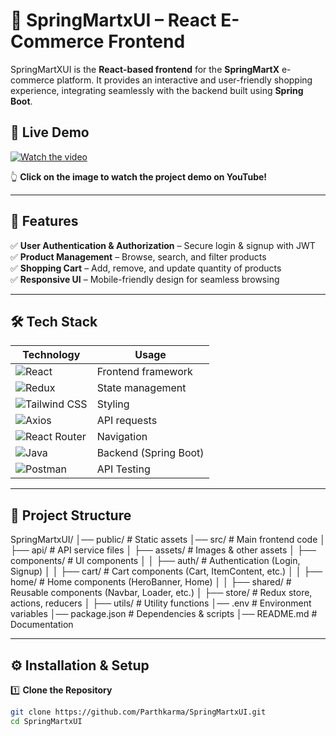 # 🛒 SpringMartxUI – React E-Commerce Frontend  

SpringMartXUI is the **React-based frontend** for the **SpringMartX** e-commerce platform. It provides an interactive and user-friendly shopping experience, integrating seamlessly with the backend built using **Spring Boot**.  

## 🎥 Live Demo  
[![Watch the video](https://img.youtube.com/vi/hZ4hr1VJABQ/0.jpg)](https://youtu.be/hZ4hr1VJABQ)  

👆 **Click on the image to watch the project demo on YouTube!**  

---

## 🚀 **Features**  

✅ **User Authentication & Authorization** – Secure login & signup with JWT  
✅ **Product Management** – Browse, search, and filter products  
✅ **Shopping Cart** – Add, remove, and update quantity of products  
✅ **Responsive UI** – Mobile-friendly design for seamless browsing  

---

## 🛠 **Tech Stack**  

| **Technology** | **Usage** |
|--------------|------------|
| ![React](https://img.shields.io/badge/React-61DAFB?style=for-the-badge&logo=react&logoColor=white) | Frontend framework |
| ![Redux](https://img.shields.io/badge/Redux-764ABC?style=for-the-badge&logo=redux&logoColor=white) | State management |
| ![Tailwind CSS](https://img.shields.io/badge/Tailwind_CSS-38B2AC?style=for-the-badge&logo=tailwind-css&logoColor=white) | Styling |
| ![Axios](https://img.shields.io/badge/Axios-5A29E4?style=for-the-badge&logo=axios&logoColor=white) | API requests |
| ![React Router](https://img.shields.io/badge/React_Router-CA4245?style=for-the-badge&logo=react-router&logoColor=white) | Navigation |
| ![Java](https://img.shields.io/badge/Java-ED8B00?style=for-the-badge&logo=openjdk&logoColor=white) | Backend (Spring Boot) |
| ![Postman](https://img.shields.io/badge/Postman-FF6C37?style=for-the-badge&logo=postman&logoColor=white) | API Testing |

---

## 📂 **Project Structure**  
SpringMartxUI/ │── public/ # Static assets
│── src/ # Main frontend code
│ ├── api/ # API service files
│ ├── assets/ # Images & other assets
│ ├── components/ # UI components
│ │ ├── auth/ # Authentication (Login, Signup)
│ │ ├── cart/ # Cart components (Cart, ItemContent, etc.)
│ │ ├── home/ # Home components (HeroBanner, Home)
│ │ ├── shared/ # Reusable components (Navbar, Loader, etc.)
│ ├── store/ # Redux store, actions, reducers
│ ├── utils/ # Utility functions
│── .env # Environment variables
│── package.json # Dependencies & scripts
│── README.md # Documentation

---

## ⚙️ **Installation & Setup**  

1️⃣ **Clone the Repository**  
```bash
git clone https://github.com/Parthkarma/SpringMartxUI.git
cd SpringMartxUI

